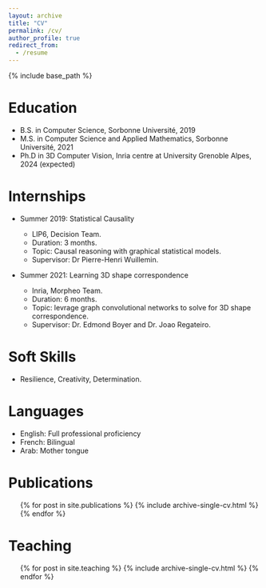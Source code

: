 ```yaml
---
layout: archive
title: "CV"
permalink: /cv/
author_profile: true
redirect_from:
  - /resume
---
```


{% include base_path %}

Education
======
* B.S. in Computer Science, Sorbonne Université, 2019
* M.S. in Computer Science and Applied Mathematics, Sorbonne Université, 2021
* Ph.D in 3D Computer Vision, Inria centre at University Grenoble Alpes, 2024 (expected)

Internships
======
* Summer 2019: Statistical Causality 
  * LIP6, Decision Team.
  * Duration: 3 months.
  * Topic: Causal reasoning with graphical statistical models.
  * Supervisor: Dr Pierre-Henri Wuillemin.
  
* Summer 2021: Learning 3D shape correspondence
  * Inria, Morpheo Team.
  * Duration: 6 months.
  * Topic: levrage graph convolutional networks to solve for 3D shape correspondence.
  * Supervisor: Dr. Edmond Boyer and Dr. Joao Regateiro.
  
Soft Skills
======
* Resilience, Creativity, Determination.

Languages
======
* English: Full professional proficiency
* French: Bilingual
* Arab: Mother tongue
  

Publications
======
  <ul>{% for post in site.publications %}
    {% include archive-single-cv.html %}
  {% endfor %}</ul>
  
Teaching
======
  <ul>{% for post in site.teaching %}
    {% include archive-single-cv.html %}
  {% endfor %}</ul>
  
